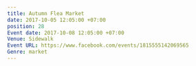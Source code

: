 ```yaml
---
title: Autumn Flea Market
date: 2017-10-05 12:05:00 +07:00
position: 28
Event date: 2017-10-08 12:05:00 +07:00
Venue: Sidewalk
Event URL: https://www.facebook.com/events/1815555142069565
Genre: market
---
```


